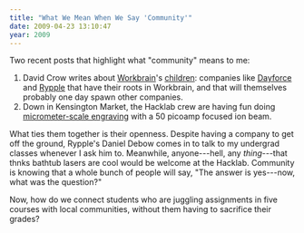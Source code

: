 ```yaml
---
title: "What We Mean When We Say 'Community'"
date: 2009-04-23 13:10:47
year: 2009
---
```

Two recent posts that highlight what "community" means to me:
<ol>
	<li>David Crow writes about <a href="http://www.workbrain.com">Workbrain</a>'s <a href="http://www.startupnorth.ca/2009/04/22/workbrain-children/">children</a>: companies like <a href="http://dayforce.com/">Dayforce</a> and <a href="https://www.rypple.com">Rypple</a> that have their roots in Workbrain, and that will themselves probably one day spawn other companies.</li>
	<li>Down in Kensington Market, the Hacklab crew are having fun doing <a href="http://hacklab.to/archives/fib/">micrometer-scale engraving</a> with a 50 picoamp focused ion beam.</li>
</ol>
What ties them together is their openness. Despite having a company to get off the ground, Rypple's Daniel Debow comes in to talk to my undergrad classes whenever I ask him to. Meanwhile, anyone---hell, any <em>thing</em>---that thnks bathtub lasers are cool would be welcome at the Hacklab. Community is knowing that a whole bunch of people will say, "The answer is yes---now, what was the question?"

Now, how do we connect students who are juggling assignments in five courses with local communities, without them having to sacrifice their grades?
